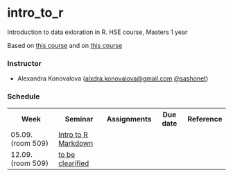 # intro_to_r
Introduction to data exloration in R. HSE course, Masters 1 year

Based on [this course](https://pozdniakov.github.io/tidy_stats/index.html) and on [this course](https://agricolamz.github.io/DS_for_DH/)

### Instructor
* Alexandra Konovalova (alxdra.konovalova@gmail.com [@sashonet](https://t.me/sashonet))

### Schedule
<table>
  <tr>
    <th>Week</th>
    <th>Seminar</th>
    <th>Assignments</th>
    <th>Due date</th>
    <th>Reference</th>
  </tr>
   <tr>
    <td>05.09. (room 509)</td>
    <td><a href="https://github.com/dashapopova/Intro-to-R/blob/main/week 1/Intro%20to%20R.md">Intro to R</a><br>
    <a href="https://github.com/dashapopova/Intro-to-R/blob/main/week 1/markdown.md">Markdown</a></td>
    <td></td>
    <td></td>
    <td></td>
 </tr>
 <tr>
  <td>12.09. (room 509)</td>
  <td><a href="">to be clearified</a><br></td>
  <td></td>
  <td></td>
   <td></td>
</tr>
</table>
